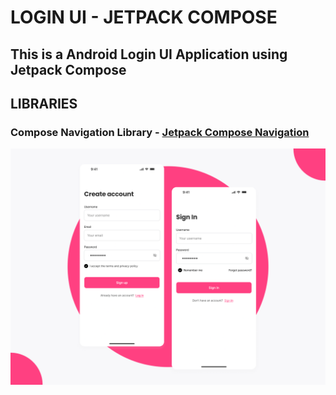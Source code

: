 # LOGIN UI - JETPACK COMPOSE
## This is a Android Login UI Application using Jetpack Compose

## LIBRARIES

### Compose Navigation Library - [Jetpack Compose Navigation](https://developer.android.com/jetpack/compose/navigation)

![Login Page1](screenshots/loginSignUp.png)


